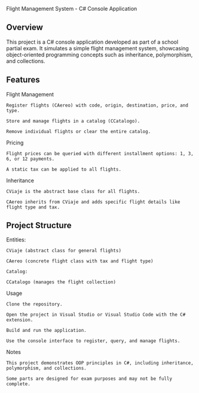 Flight Management System - C# Console Application
## Overview

This project is a C# console application developed as part of a school partial exam. It simulates a simple flight management system, showcasing object-oriented programming concepts such as inheritance, polymorphism, and collections.

## Features

  Flight Management
    
    Register flights (CAereo) with code, origin, destination, price, and type.
    
    Store and manage flights in a catalog (CCatalogo).
    
    Remove individual flights or clear the entire catalog.
    
  Pricing
    
    Flight prices can be queried with different installment options: 1, 3, 6, or 12 payments.
    
    A static tax can be applied to all flights.
  
  Inheritance
    
    CViaje is the abstract base class for all flights.
    
    CAereo inherits from CViaje and adds specific flight details like flight type and tax.

## Project Structure

Entities:
  
    CViaje (abstract class for general flights)
    
    CAereo (concrete flight class with tax and flight type)
    
    Catalog:
    
    CCatalogo (manages the flight collection)

Usage

    Clone the repository.
    
    Open the project in Visual Studio or Visual Studio Code with the C# extension.
    
    Build and run the application.
    
    Use the console interface to register, query, and manage flights.

Notes

    This project demonstrates OOP principles in C#, including inheritance, polymorphism, and collections.
    
    Some parts are designed for exam purposes and may not be fully complete.
